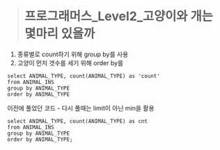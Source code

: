 ><h1>프로그래머스_Level2_고양이와 개는 몇마리 있을까</h1>
1. 종류별로 count하기 위해 group by를 사용
2. 고양이 먼저 갯수를 세기 위해 order by를 

```MySQL
select ANIMAL_TYPE, count(ANIMAL_TYPE) as 'count'
from ANIMAL_INS
group by ANIMAL_TYPE
order by ANIMAL_TYPE
```
이전에 풀었던 코드 - 다시 풀때는 limit이 아닌 min을 활용
```MySQL
select ANIMAL_TYPE, count(ANIMAL_TYPE) as cnt
from ANIMAL_INS
group by ANIMAL_TYPE
order by ANIMAL_TYPE;
```
